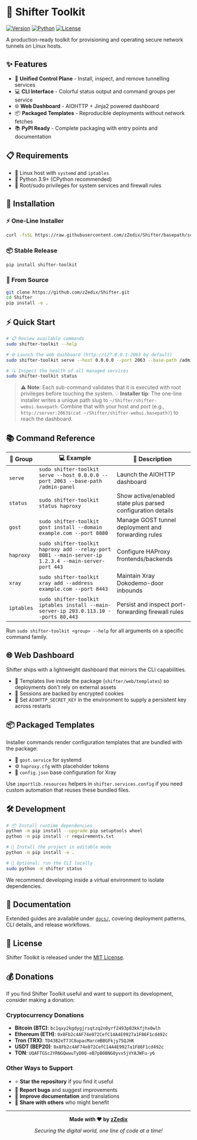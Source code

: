 # 🚀 Shifter Toolkit

[![Version](https://img.shields.io/badge/version-0.1.2-blue.svg)](https://pypi.org/project/shifter-toolkit/)
[![Python](https://img.shields.io/badge/python-3.9%2B-blue.svg)](https://python.org)
[![License](https://img.shields.io/badge/license-MIT-green.svg)](LICENSE)

A production-ready toolkit for provisioning and operating secure network tunnels on Linux hosts.

## ✨ Features

- 🎯 **Unified Control Plane** - Install, inspect, and remove tunnelling services
- 💻 **CLI Interface** - Colorful status output and command groups per service  
- 🌐 **Web Dashboard** - AIOHTTP + Jinja2 powered dashboard
- 📦 **Packaged Templates** - Reproducible deployments without network fetches
- 📚 **PyPI Ready** - Complete packaging with entry points and documentation

## 📋 Requirements

- 🐧 Linux host with `systemd` and `iptables`
- 🐍 Python 3.9+ (CPython recommended)
- 🔐 Root/sudo privileges for system services and firewall rules

## 🚀 Installation

### ⚡ One-Line Installer
```bash
curl -fsSL https://raw.githubusercontent.com/zZedix/Shifter/basepath/scripts/install.sh | sudo bash
```

### 📦 Stable Release
```bash
pip install shifter-toolkit
```

### 🔧 From Source
```bash
git clone https://github.com/zZedix/Shifter.git
cd Shifter
pip install -e .
```

## ⚡ Quick Start

```bash
# 📋 Review available commands
sudo shifter-toolkit --help

# 🌐 Launch the web dashboard (http://127.0.0.1:2063 by default)
sudo shifter-toolkit serve --host 0.0.0.0 --port 2063 --base-path /admin-panel

# 🔍 Inspect the health of all managed services
sudo shifter-toolkit status
```

> ⚠️ **Note**: Each sub-command validates that it is executed with root privileges before touching the system.
> 💡 **Installer tip**: The one-line installer writes a unique path slug to `~/Shifter/shifter-webui.basepath`. Combine that with your host and port (e.g., `http://server:2063$(cat ~/Shifter/shifter-webui.basepath)`) to reach the dashboard.

## 📚 Command Reference

| 🎯 Group | 💻 Example | 📝 Description |
|----------|------------|----------------|
| `serve` | `sudo shifter-toolkit serve --host 0.0.0.0 --port 2063 --base-path /admin-panel` | Launch the AIOHTTP dashboard |
| `status` | `sudo shifter-toolkit status haproxy` | Show active/enabled state plus parsed configuration details |
| `gost` | `sudo shifter-toolkit gost install --domain example.com --port 8080` | Manage GOST tunnel deployment and forwarding rules |
| `haproxy` | `sudo shifter-toolkit haproxy add --relay-port 8081 --main-server-ip 1.2.3.4 --main-server-port 443` | Configure HAProxy frontends/backends |
| `xray` | `sudo shifter-toolkit xray add --address example.com --port 8443` | Maintain Xray Dokodemo-door inbounds |
| `iptables` | `sudo shifter-toolkit iptables install --main-server-ip 203.0.113.10 --ports 80,443` | Persist and inspect port-forwarding firewall rules |

Run `sudo shifter-toolkit <group> --help` for all arguments on a specific command family.

## 🌐 Web Dashboard

Shifter ships with a lightweight dashboard that mirrors the CLI capabilities.

- 📁 Templates live inside the package (`shifter/web/templates`) so deployments don't rely on external assets
- 🔐 Sessions are backed by encrypted cookies
- 🔑 Set `AIOHTTP_SECRET_KEY` in the environment to supply a persistent key across restarts

## 📦 Packaged Templates

Installer commands render configuration templates that are bundled with the package:

- 🔧 `gost.service` for systemd
- ⚙️ `haproxy.cfg` with placeholder tokens  
- 📄 `config.json` base configuration for Xray

Use `importlib.resources` helpers in `shifter.services.config` if you need custom automation that reuses these bundled files.

## 🛠️ Development

```bash
# 📦 Install runtime dependencies
python -m pip install --upgrade pip setuptools wheel
python -m pip install -r requirements.txt

# 🔧 Install the project in editable mode
python -m pip install -e .

# 🚀 Optional: run the CLI locally
sudo python -m shifter status
```

We recommend developing inside a virtual environment to isolate dependencies.

## 📖 Documentation

Extended guides are available under [`docs/`](docs/index.md), covering deployment patterns, CLI details, and release workflows.

## 📄 License

Shifter Toolkit is released under the [MIT License](LICENSE).

## 💰 Donations

If you find Shifter Toolkit useful and want to support its development, consider making a donation:

### Cryptocurrency Donations
- **Bitcoin (BTC)**: `bc1qxy2kgdygjrsqtzq2n0yrf2493p83kkfjhx0wlh`
- **Ethereum (ETH)**: `0x8Fb2c4AF74e072CefC14A4E9927a1F86F1cd492c`
- **Tron (TRX)**: `TD43B2eT7JC8upacMarcmBBGFkjy75QJHK`
- **USDT (BEP20)**: `0x8Fb2c4AF74e072CefC14A4E9927a1F86F1cd492c`
- **TON**: `UQAFTGSc2YRNGQwwuTyD0Q-eB7pB0BNG0yvx5jVYAJWFu-y6`

### Other Ways to Support
- ⭐ **Star the repository** if you find it useful
- 🐛 **Report bugs** and suggest improvements
- 📖 **Improve documentation** and translations
- 🔗 **Share with others** who might benefit

---

<div align="center">

**Made with ❤️ by [zZedix](https://github.com/zZedix)**

*Securing the digital world, one line of code at a time!*

</div>
